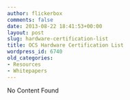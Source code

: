```yaml
---
author: flickerbox
comments: false
date: 2013-08-22 18:41:53+00:00
layout: post
slug: hardware-certification-list
title: OCS Hardware Certification List
wordpress_id: 6740
old_categories:
- Resources
- Whitepapers
---
```


No Content Found
